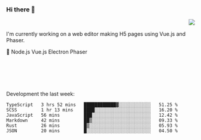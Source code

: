 ### Hi there 👋

<img align="right" src="https://github-readme-stats.vercel.app/api?username=jasonpanggo"/>

<br>
<p align="left">
I'm currently working on a web editor making H5 pages using Vue.js and Phaser.
</p>
<p align="left">
📖 Node.js Vue.js Electron Phaser
</p>
<br>
<br>
<br>
<br>

Development the last week:
<!--START_SECTION:waka-->

```text
TypeScript   3 hrs 52 mins   ████████████▓░░░░░░░░░░░░   51.25 %
SCSS         1 hr 13 mins    ████░░░░░░░░░░░░░░░░░░░░░   16.20 %
JavaScript   56 mins         ███░░░░░░░░░░░░░░░░░░░░░░   12.42 %
Markdown     42 mins         ██▒░░░░░░░░░░░░░░░░░░░░░░   09.33 %
Rust         26 mins         █▒░░░░░░░░░░░░░░░░░░░░░░░   05.93 %
JSON         20 mins         █░░░░░░░░░░░░░░░░░░░░░░░░   04.50 %
```

<!--END_SECTION:waka-->

<!--
**JASONPANGGO/jasonpanggo** is a ✨ _special_ ✨ repository because its `README.md` (this file) appears on your GitHub profile.

Here are some ideas to get you started:

- 🔭 I’m currently working on ...
- 🌱 I’m currently learning ...
- 👯 I’m looking to collaborate on ...
- 🤔 I’m looking for help with ...
- 💬 Ask me about ...
- 📫 How to reach me: ...
- 😄 Pronouns: ...
- ⚡ Fun fact: ...
-->
